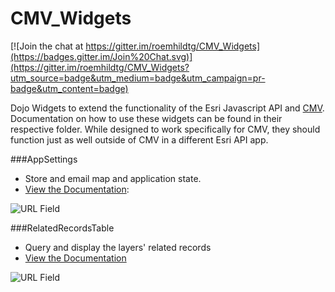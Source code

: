 CMV_Widgets
===========

[![Join the chat at https://gitter.im/roemhildtg/CMV_Widgets](https://badges.gitter.im/Join%20Chat.svg)](https://gitter.im/roemhildtg/CMV_Widgets?utm_source=badge&utm_medium=badge&utm_campaign=pr-badge&utm_content=badge)

Dojo Widgets to extend the functionality of the Esri Javascript API and [CMV](https://github.com/cmv/cmv-app). Documentation on how to use these widgets can be found in their respective folder. While designed to work specifically for CMV, they should function just as well outside of CMV in a different Esri API app. 

###AppSettings

* Store and email map and application state.
* [View the Documentation](https://github.com/roemhildtg/CMV_Widgets/tree/master/widgets/AppSettings): 

![URL Field](https://github.com/roemhildtg/CMV_Widgets/blob/master/appSettings.PNG)

###RelatedRecordsTable

* Query and display the layers' related records
* [View the Documentation](https://github.com/roemhildtg/CMV_Widgets/blob/master/widgets/RelationshipTable/README.md)

![URL Field](https://github.com/roemhildtg/CMV_Widgets/blob/master/relatedRecords.PNG)

